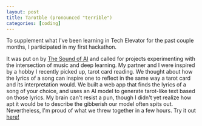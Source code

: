 ```yaml
---
layout: post
title: Tarotble (pronounced "terrible")
categories: [coding]
---
```


To supplement what I've been learning in Tech Elevator for the past couple months, I participated in my first hackathon.

It was put on by [The Sound of AI](https://www.youtube.com/channel/UCZPFjMe1uRSirmSpznqvJfQ) and called for projects experimenting with the intersection of music and deep learning. My partner and I were inspired by a hobby I recently picked up, tarot card reading. We thought about how the lyrics of a song can inspire one to reflect in the same way a tarot card and its interpretation would. We built a web app that finds the lyrics of a song of your choice, and uses an AI model to generate tarot-like text based on those lyrics. My brain can't resist a pun, though I didn't yet realize how apt it would be to describe the gibberish our model often spits out. Nevertheless, I'm proud of what we threw together in a few hours. Try it out [here!](https://tarotble.netlify.app/)

